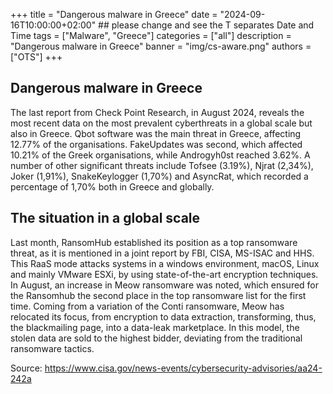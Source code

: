 +++
title = "Dangerous malware in Greece"
date = "2024-09-16T10:00:00+02:00" ## please change and see the T separates Date and Time
tags = ["Malware", "Greece"]
categories = ["all"]
description = "Dangerous malware in Greece"
banner = "img/cs-aware.png"
authors = ["OTS"]
+++


## Dangerous malware in Greece

The last report from Check Point Research, in August 2024, reveals the most recent data on the most prevalent cyberthreats in a global scale but also in Greece. Qbot software was the main threat in Greece, affecting 12.77% of the organisations. FakeUpdates was second, which affected 10.21% of the Greek organisations, while Androgyh0st reached 3.62%. A number of other significant threats include Tofsee (3.19%), Njrat (2,34%), Joker (1,91%), SnakeKeylogger (1,70%) and AsyncRat, which recorded a percentage of 1,70% both in Greece and globally. 

## The situation in a global scale

Last month, RansomHub established its position as a top ransomware threat, as it is mentioned in a joint report by FBI, CISA, MS-ISAC and HHS. This RaaS mode attacks systems in a windows environment, macOS, Linux and mainly VMware ESXi, by using state-of-the-art encryption techniques. In August, an increase in Meow ransomware was noted, which ensured for the Ransomhub the second place in the top ransomware list for the first time. Coming from a variation of the Conti ransomware, Meow has relocated its focus, from encryption to data extraction, transforming, thus, the blackmailing page, into a data-leak marketplace. In this model, the stolen data are sold to the highest bidder, deviating from the traditional ransomware tactics. 

Source: https://www.cisa.gov/news-events/cybersecurity-advisories/aa24-242a 

